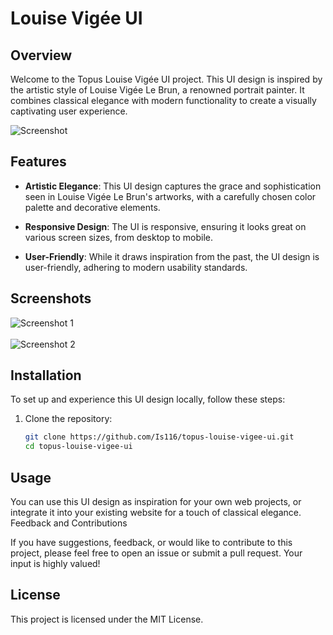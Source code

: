 # Louise Vigée UI

## Overview

Welcome to the Topus Louise Vigée UI project. This UI design is inspired by the artistic style of Louise Vigée Le Brun, a renowned portrait painter. It combines classical elegance with modern functionality to create a visually captivating user experience.

![Screenshot](./screenshots/ss1.png)

## Features

- **Artistic Elegance**: This UI design captures the grace and sophistication seen in Louise Vigée Le Brun's artworks, with a carefully chosen color palette and decorative elements.

- **Responsive Design**: The UI is responsive, ensuring it looks great on various screen sizes, from desktop to mobile.

- **User-Friendly**: While it draws inspiration from the past, the UI design is user-friendly, adhering to modern usability standards.

## Screenshots

![Screenshot 1](./screenshots/ss2.png) <br/><br/>
![Screenshot 2](./screenshots/ss3.png)

## Installation

To set up and experience this UI design locally, follow these steps:

1. Clone the repository:

   ```bash
   git clone https://github.com/Is116/topus-louise-vigee-ui.git
   cd topus-louise-vigee-ui

## Usage

You can use this UI design as inspiration for your own web projects, or integrate it into your existing website for a touch of classical elegance.
Feedback and Contributions

If you have suggestions, feedback, or would like to contribute to this project, please feel free to open an issue or submit a pull request. Your input is highly valued!

## License

This project is licensed under the MIT License.

